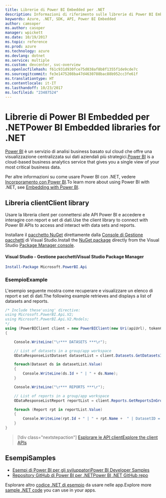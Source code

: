 ```yaml
---
title: Librerie di Power BI Embedded per .NET
description: Informazioni di riferimento sulle librerie di Power BI Embedded per .NET
keywords: Azure, .NET, SDK, API, Power BI Embedded
author: camsoper
ms.author: casoper
manager: wpickett
ms.date: 10/19/2017
ms.topic: reference
ms.prod: azure
ms.technology: azure
ms.devlang: dotnet
ms.service: multiple
ms.custom: devcenter, svc-overview
ms.openlocfilehash: f61c931d930fce75d038af8b8f1355f1de9cde7c
ms.sourcegitcommit: fe3e1475208ba47d4630788bac88b952cc3fe61f
ms.translationtype: HT
ms.contentlocale: it-IT
ms.lasthandoff: 10/23/2017
ms.locfileid: "23487524"
---
```

# <a name="power-bi-embedded-libraries-for-net"></a><span data-ttu-id="ed940-104">Librerie di Power BI Embedded per .NET</span><span class="sxs-lookup"><span data-stu-id="ed940-104">Power BI Embedded libraries for .NET</span></span>

<span data-ttu-id="ed940-105">[Power BI](https://powerbi.microsoft.com/) è un servizio di analisi business basato sul cloud che offre una visualizzazione centralizzata sui dati aziendali più strategici.</span><span class="sxs-lookup"><span data-stu-id="ed940-105">[Power BI](https://powerbi.microsoft.com/) is a cloud-based business analytics service that gives you a single view of your most critical business data.</span></span>

<span data-ttu-id="ed940-106">Per altre informazioni su come usare Power BI con .NET, vedere [Incorporamento con Power BI](https://powerbi.microsoft.com/en-us/documentation/powerbi-developer-embedding/).</span><span class="sxs-lookup"><span data-stu-id="ed940-106">To learn more about using Power BI with .NET, see [Embedding with Power BI](https://powerbi.microsoft.com/en-us/documentation/powerbi-developer-embedding/).</span></span>

## <a name="client-library"></a><span data-ttu-id="ed940-107">Libreria client</span><span class="sxs-lookup"><span data-stu-id="ed940-107">Client library</span></span>

<span data-ttu-id="ed940-108">Usare la libreria client per connettersi alle API Power BI e accedere e interagire con report e set di dati.</span><span class="sxs-lookup"><span data-stu-id="ed940-108">Use the client library to connect with Power BI APIs to access and interact with data sets and reports.</span></span>

<span data-ttu-id="ed940-109">Installare il [pacchetto NuGet](https://www.nuget.org/packages/Microsoft.PowerBI.Api) direttamente dalla [Console di Gestione pacchetti][PackageManager] di Visual Studio.</span><span class="sxs-lookup"><span data-stu-id="ed940-109">Install the [NuGet package](https://www.nuget.org/packages/Microsoft.PowerBI.Api) directly from the Visual Studio [Package Manager console][PackageManager].</span></span>

#### <a name="visual-studio-package-manager"></a><span data-ttu-id="ed940-110">Visual Studio - Gestione pacchetti</span><span class="sxs-lookup"><span data-stu-id="ed940-110">Visual Studio Package Manager</span></span>

```powershell
Install-Package Microsoft.PowerBI.Api
```

### <a name="example"></a><span data-ttu-id="ed940-111">Esempio</span><span class="sxs-lookup"><span data-stu-id="ed940-111">Example</span></span>

<span data-ttu-id="ed940-112">L'esempio seguente mostra come recuperare e visualizzare un elenco di report e set di dati.</span><span class="sxs-lookup"><span data-stu-id="ed940-112">The following example retrieves and displays a list of datasets and reports.</span></span>

```csharp
/* Include these'using' directive:
using Microsoft.PowerBI.Api.V2;
using Microsoft.PowerBI.Api.V2.Models;
*/
using (PowerBIClient client = new PowerBIClient(new Uri(apiUrl), tokenCredentials))
{

    Console.WriteLine("\r*** DATASETS ***\r");

    // List of datasets in a group/app workspace
    ODataResponseListDataset datasetList = client.Datasets.GetDatasetsInGroup(groupId);

    foreach(Dataset ds in datasetList.Value)
    {
        Console.WriteLine(ds.Id + " | " + ds.Name);
    }

    Console.WriteLine("\r*** REPORTS ***\r");

    // List of reports in a group/app workspace
    ODataResponseListReport reportList = client.Reports.GetReportsInGroup(groupId);

    foreach (Report rpt in reportList.Value)
    {
        Console.WriteLine(rpt.Id + " | " + rpt.Name +  " | DatasetID = " + rpt.DatasetId);
    }
}
```

> [!div class="nextstepaction"]
> [<span data-ttu-id="ed940-113">Esplorare le API client</span><span class="sxs-lookup"><span data-stu-id="ed940-113">Explore the client APIs</span></span>](https://powerbi.microsoft.com/documentation/powerbi-developer-rest-api-reference/)

## <a name="samples"></a><span data-ttu-id="ed940-114">Esempi</span><span class="sxs-lookup"><span data-stu-id="ed940-114">Samples</span></span>

* [<span data-ttu-id="ed940-115">Esempi di Power BI per gli sviluppatori</span><span class="sxs-lookup"><span data-stu-id="ed940-115">Power BI Developer Samples</span></span>](https://github.com/Microsoft/PowerBI-Developer-Samples)
* [<span data-ttu-id="ed940-116">Repository GitHub di Power BI per .NET</span><span class="sxs-lookup"><span data-stu-id="ed940-116">Power BI .NET GitHub repo</span></span>](https://github.com/Microsoft/PowerBI-CSharp)

<span data-ttu-id="ed940-117">Esplorare altro [codice .NET di esempio](https://azure.microsoft.com/resources/samples/?platform=dotnet) da usare nelle app.</span><span class="sxs-lookup"><span data-stu-id="ed940-117">Explore more [sample .NET code](https://azure.microsoft.com/resources/samples/?platform=dotnet) you can use in your apps.</span></span>

[PackageManager]: https://docs.microsoft.com/nuget/tools/package-manager-console

